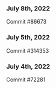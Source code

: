 ### July 8th, 2022

Commit #86673

### July 5th, 2022

Commit #314353


### July 4th, 2022

Commit #72281
